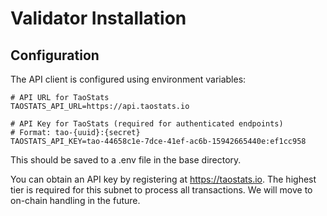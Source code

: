# Validator Installation

## Configuration

The API client is configured using environment variables:

```
# API URL for TaoStats
TAOSTATS_API_URL=https://api.taostats.io

# API Key for TaoStats (required for authenticated endpoints)
# Format: tao-{uuid}:{secret}
TAOSTATS_API_KEY=tao-44658c1e-7dce-41ef-ac6b-15942665440e:ef1cc958
```

This should be saved to a .env file in the base directory. 

You can obtain an API key by registering at https://taostats.io. The highest tier is required for this subnet to process all transactions. We will move to on-chain handling in the future.
